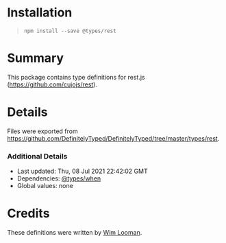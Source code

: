 # Installation
> `npm install --save @types/rest`

# Summary
This package contains type definitions for rest.js (https://github.com/cujojs/rest).

# Details
Files were exported from https://github.com/DefinitelyTyped/DefinitelyTyped/tree/master/types/rest.

### Additional Details
 * Last updated: Thu, 08 Jul 2021 22:42:02 GMT
 * Dependencies: [@types/when](https://npmjs.com/package/@types/when)
 * Global values: none

# Credits
These definitions were written by [Wim Looman](https://github.com/Nemo157).
